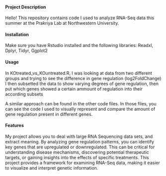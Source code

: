 #### Project Description

Hello! This repository contains code I used to analyze RNA-Seq data this summer at the Prakriya Lab at Northwestern University.

#### Installation

Make sure you have Rstudio installed and the following libraries: Readxl, Dplyr, Tidyr, Ggplot2

#### Usage

In KOtreated_vs_KOuntreated.R, I was looking at data from two different groups and trying to see the difference in gene regulation (log2FoldChange)
I then subsetted the data to show varying degrees of gene regulation, then put which genes showed a certain ammount of regulation into their according subsets

A similar approach can be found in the other code files. In those files, you can see the code I used to visually represent and compare the amount of gene
regulation present in different genes.

#### Features

My project allows you to deal with large RNA Sequencing data sets, and extract meaning. By analyzing gene regulation patterns, you can identify key genes that are upregulated or 
downregulated. This can be critical for understanding disease mechanisms, discovering potential therapeutic targets, or gaining insights into the effects of specific 
treatments. This project provides a framework for examining RNA-Seq data, making it easier to visualize and interpret genetic information.
